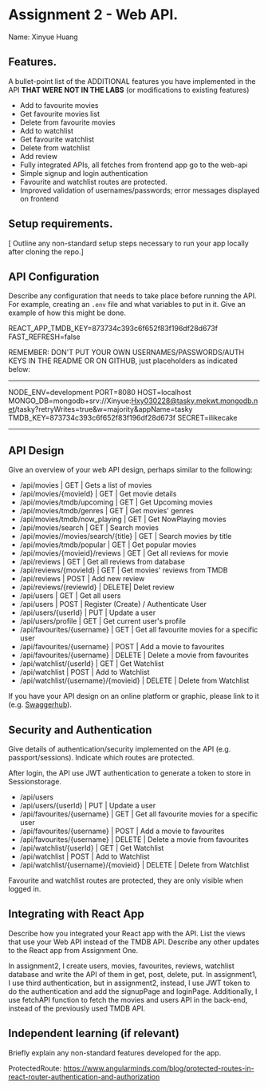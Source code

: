 # Assignment 2 - Web API.

Name: Xinyue Huang

## Features.

A bullet-point list of the ADDITIONAL features you have implemented in the API **THAT WERE NOT IN THE LABS** (or modifications to existing features)
 
 + Add to favourite movies
 + Get favourite movies list 
 + Delete from favourite movies 
 + Add to watchlist
 + Get favourite watchlist
 + Delete from watchlist
 + Add review
 + Fully integrated APIs, all fetches from frontend app go to the web-api
 + Simple signup and login authentication
 + Favourite and watchlist routes are protected.
 + Improved validation of usernames/passwords; error messages displayed on frontend 


## Setup requirements.

[ Outline any non-standard setup steps necessary to run your app locally after cloning the repo.]

## API Configuration

Describe any configuration that needs to take place before running the API. For example, creating an `.env` file and what variables to put in it. Give an example of how this might be done.

REACT_APP_TMDB_KEY=873734c393c6f652f83f196df28d673f
FAST_REFRESH=false

REMEMBER: DON'T PUT YOUR OWN USERNAMES/PASSWORDS/AUTH KEYS IN THE README OR ON GITHUB, just placeholders as indicated below:

______________________
NODE_ENV=development
PORT=8080
HOST=localhost
MONGO_DB=mongodb+srv://Xinyue:Hxy030228@tasky.mekwt.mongodb.net/tasky?retryWrites=true&w=majority&appName=tasky
TMDB_KEY=873734c393c6f652f83f196df28d673f
SECRET=ilikecake
______________________

## API Design
Give an overview of your web API design, perhaps similar to the following: 

- /api/movies | GET | Gets a list of movies 
- /api/movies/{movieId} | GET | Get movie details
- /api/movies/tmdb/upcoming | GET | Get Upcoming movies
- /api/movies/tmdb/genres | GET | Get movies' genres
- /api/movies/tmdb/now_playing | GET | Get NowPlaying movies
- /api/movies/search | GET | Search movies
- /api/movies//movies/search/{title} | GET | Search movies by title
- /api/movies/tmdb/popular | GET | Get popular movies
- /api/movies/{movieid}/reviews | GET | Get all reviews for movie 
- /api/reviews | GET | Get all reviews from database
- /api/reviews/{movieId} | GET | Get movies' reviews from TMDB 
- /api/reviews | POST | Add new review
- /api/reviews/{reviewId} | DELETE| Delet review
- /api/users | GET | Get all users
- /api/users | POST | Register (Create) / Authenticate User
- /api/users/{userId} | PUT | Update a user
- /api/users/profile | GET | Get current user's profile
- /api/favourites/{username} | GET | Get all favourite movies for a specific user
- /api/favourites/{username} | POST | Add a movie to favourites
- /api/favourites/{username} | DELETE | Delete a movie from favourites
- /api/watchlist/{userId} | GET | Get Watchlist
- /api/watchlist | POST | Add to Watchlist
- /api/watchlist/{username}/{movieid} | DELETE | Delete from Watchlist 

If you have your API design on an online platform or graphic, please link to it (e.g. [Swaggerhub](https://app.swaggerhub.com/)).

## Security and Authentication

Give details of authentication/security implemented on the API (e.g. passport/sessions). Indicate which routes are protected.

After login, the API use JWT authentication to generate a token to store in Sessionstorage.

- /api/users
- /api/users/{userId} | PUT | Update a user
- /api/favourites/{username} | GET | Get all favourite movies for a specific user
- /api/favourites/{username} | POST | Add a movie to favourites
- /api/favourites/{username} | DELETE | Delete a movie from favourites
- /api/watchlist/{userId} | GET | Get Watchlist
- /api/watchlist | POST | Add to Watchlist
- /api/watchlist/{username}/{movieid} | DELETE | Delete from Watchlist 

Favourite and watchlist routes are protected, they are only visible when logged in.

## Integrating with React App

Describe how you integrated your React app with the API. List the views that use your Web API instead of the TMDB API. Describe any other updates to the React app from Assignment One.

In assignment2, I create users, movies, favourites, reviews, watchlist database and write the API of them in get, post, delete, put.
In assignment1, I use third authentication, but in assignment2, instead, I use JWT token to do the authentication and add the signupPage and loginPage. Additionally, I use fetchAPI function to fetch the movies and users API in the back-end, instead of the previously used TMDB API.

## Independent learning (if relevant)

Briefly explain any non-standard features developed for the app.   

ProtectedRoute:
https://www.angularminds.com/blog/protected-routes-in-react-router-authentication-and-authorization